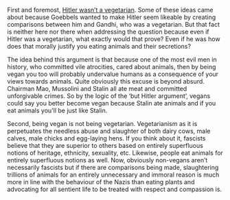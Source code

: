 First and foremost, <a href="https://www.nytimes.com/1991/09/21/opinion/l-don-t-put-hitler-among-the-vegetarians-800991.html">Hitler wasn’t a vegetarian</a>. Some of these ideas came about because Goebbels wanted to make Hitler seem likeable by creating comparisons between him and Gandhi, who was a vegetarian. But that fact is neither here nor there when addressing the question because even if Hitler was a vegetarian, what exactly would that prove?  Even if he was how does that morally justify you eating animals and their secretions?

The idea behind this argument is that because one of the most evil men in history, who committed vile atrocities, cared about animals, then by being vegan you too will probably undervalue humans as a consequence of your views towards animals. Quite obviously this excuse is beyond absurd. Chairman Mao, Mussolini and Stalin all ate meat and committed unforgivable crimes. So by the logic of the ‘but Hitler argument’, vegans could say you better become vegan because Stalin ate animals and if you eat animals you'll be just like Stalin. 

Second, being vegan is not being vegetarian. Vegetarianism as it is perpetuates the needless abuse and slaughter of both dairy cows, male calves, male chicks and egg-laying hens. If you think about it, fascists believe that they are superior to others based on entirely superfluous notions of heritage, ethnicity, sexuality, etc. Likewise, people eat animals for entirely superfluous notions as well. Now, obviously non-vegans aren’t necessarily fascists but if there are comparisons being made, slaughtering trillions of animals for an entirely unnecessary and immoral reason is much more in line with the behaviour of the Nazis than eating plants and advocating for all sentient life to be treated with respect and compassion is. 
